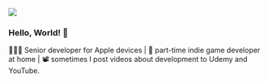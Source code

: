 <p><img src="https://pbs.twimg.com/profile_banners/1735332356255330304/1725463365/1500x500"></p>

### Hello, World! 👋

👨🏻‍💻 Senior developer for Apple devices | 👾 part-time indie game developer at home | 📽️ sometimes I post videos about development to Udemy and YouTube.
